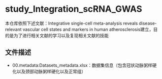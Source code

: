 # study_Integration_scRNA_GWAS
本仓库依照下述文献：Integrative single-cell meta-analysis reveals disease-relevant vascular cell states and markers in  human atherosclerosis建立，目的是为了进行相关文献的学习以及复现相关文献的技能
## 文件描述
  - 00.metadata:Datasets_metadata.xlsx：数据集信息（包含冠状动脉粥样硬化以及颈部动脉粥样硬化以及正常组）
  
